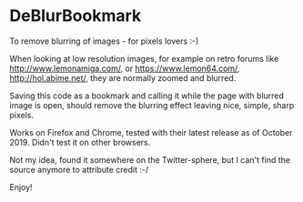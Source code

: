 # DeBlurBookmark
To remove blurring of images - for pixels lovers :-)


When looking at low resolution images, for example on retro forums like http://www.lemonamiga.com/, or https://www.lemon64.com/, http://hol.abime.net/, they are normally zoomed and blurred.

Saving this code as a bookmark and calling it while the page with blurred image is open, should remove the blurring effect leaving nice, simple, sharp pixels.

Works on Firefox and Chrome, tested with their latest release as of October 2019. Didn't test it on other browsers.

Not my idea, found it somewhere on the Twitter-sphere, but I can't find the source anymore to attribute credit :-/ 

Enjoy!
